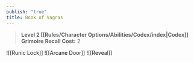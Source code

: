 ```yaml
---
publish: "true"
title: Book of Vagras
---
```

> **Level 2 [[Rules/Character Options/Abilities/Codex/index|Codex]] Grimoire**
> **Recall Cost:** 2

![[Runic Lock]]
![[Arcane Door]]
![[Reveal]]
